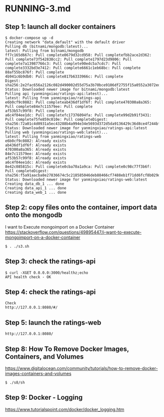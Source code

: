 # RUNNING-3.md

## Step 1: launch all docker containers 
```
$ docker-compose up -d
Creating network "data_default" with the default driver
Pulling db (bitnami/mongodb:latest)...
latest: Pulling from bitnami/mongodb
ff7c165d667c: Pull complete0679d32cd958: Pull completefbb2ace2d362: Pull complete73f542838cc2: Pull complete1797d23d9806: Pull complete7a13987766c3: Pull complete90edc5a7cdc7: Pull complete3332bd3e7412: Pull complete6661c1eb68bc: Pull complete
88af55bc876f: Pull complete
4b941c6b9db0: Pull complete817b6333966c: Pull complete
Digest: sha256:2e2fac656a2126c082d490002d55d75a3b70bce9106df2755f15a0552a3072ed
Status: Downloaded newer image for bitnami/mongodb:latest
Pulling api (yanmingxiao/ratings-api:latest)...
latest: Pulling from yanmingxiao/ratings-api
e6b0cf9c0882: Pull completeab436df1df6f: Pull complete470300a8a365: Pull complete84e7c11579ee: Pull complete
af53b57c99f8: Pull complete
a6c4f04ee1dc: Pull completefc17376094fa: Pull complete99d2b91f3431: Pull complete75fe859c010e: Pull completeDigest: sha256:72a01c4d0931a5ec43288b4a994e34e5693d372d5da9136429c36d8ce4f244bf
Status: Downloaded newer image for yanmingxiao/ratings-api:latest
Pulling web (yanmingxiao/ratings-web:latest)...
latest: Pulling from yanmingxiao/ratings-web
e6b0cf9c0882: Already exists
ab436df1df6f: Already exists
470300a8a365: Already exists
84e7c11579ee: Already exists
af53b57c99f8: Already exists
a6c4f04ee1dc: Already exists
8e42c085815c: Pull complete0cba70a1a9ca: Pull complete0c98c77f3b6f: Pull completeDigest: sha256:f5a91aacba8e27836674c5c218585046deb88466cf7488eb1f71dd6fcf8b029d
Status: Downloaded newer image for yanmingxiao/ratings-web:latest
Creating data_db_1 ... done
Creating data_api_1 ... done
Creating data_web_1 ... done
```

## Step 2: copy files onto the container, import data onto the mongodb

I want to Execute mongoimport on a Docker Container
https://stackoverflow.com/questions/49895447/i-want-to-execute-mongoimport-on-a-docker-container
```
$ . ./s3.sh

```


## Step 3: check the ratings-api
```
$ curl -XGET 0.0.0.0:3000/healthz;echo
API health check - OK
```

## Step 4: check the ratings-api
```
Check
http://127.0.0.1:8080/#/

```

## Step 5: launch the ratings-web
```
http://127.0.0.1:8080/

```
## Step 8: How To Remove Docker Images, Containers, and Volumes

https://www.digitalocean.com/community/tutorials/how-to-remove-docker-images-containers-and-volumes

```
$ ./s8/sh
```



## Step 9: Docker - Logging
https://www.tutorialspoint.com/docker/docker_logging.htm

